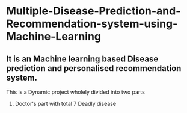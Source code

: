 # Multiple-Disease-Prediction-and-Recommendation-system-using-Machine-Learning
It is an Machine learning based Disease prediction and personalised recommendation system.
--------------------------------------------------------------------------------------------------------------------------------------------------------------------------------
This is a Dynamic project wholely divided into two parts
  1) Doctor's part with total 7 Deadly disease 
